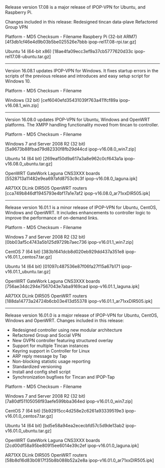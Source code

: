 Release version 17.08 is a major release of IPOP-VPN for Ubuntu, and Raspberry Pi.

Changes included in this release:
Redesigned tincan data-plave
Refactored Group VPN

Platform - MD5 Checksum - Filename
Raspbery Pi (32-bit ARM7)
[4f3db1cf46e4d9b03b5be025526e7bbb ipop-rel17.08-rpi.tar.gz]

Ubuntu 14 (64-bit x86)
[18ae4fa09ecc3ef9a37cb5777620d33c ipop-rel17.08-ubuntu.tar.gz]

------------------------------------------------------------------------------------------------------

Version 16.08.1 updates IPOP-VPN for Windows. It fixes startup errors in the scripts of the previous release and introduces and easy setup script for Windows 10.

Platform - MD5 Checksum - Filename

Windows (32 bit)
[cef6040efd35431039f763a411fcf89a ipop-v16.08.1_win.zip]

------------------------------------------------------------------------------------------------------

Version 16.08.0 updates IPOP-VPN for Ubuntu, Windows and OpenWRT platforms.
The XMPP handling functionality moved from tincan to controller.

Platform - MD5 Checksum - Filename

Windows 7 and Server 2008 R2 (32 bit)
[5a9673b88fbad79d82330f8fb29d44cd ipop-v16.08.0_win7.zip]

Ubuntu 14 (64 bit)
[269eaf50d9a617a3a8e962c0cf643a1a ipop-v16.08.0_ubuntu.tar.gz]

OpenWRT GateWork Laguna CNS3XXX boards
[5528713a11482e9ea697afd8753c9c3f ipop-v16.08.0_laguna.ipk]

AR71XX DLink DIR505 OpenWRT routers
[cca749b846df1945793e4bf17a1e7af2 ipop-v16.08.0_ar71xxDIR505.ipk]

------------------------------------------------------------------------------------------------------

Release version 16.01.1 is a minor release of IPOP-VPN for Ubuntu, CentOS, Windows and OpenWRT.
It includes enhancements to controller logic to improve the performance of on-demand links.

Platform - MD5 Checksum - Filename

Windows 7 and Server 2008 R2 (32 bit)
[0bb03af5c4743a5b125d9729b7aec736 ipop-v16.01.1_win7.zip]

CentOS 7 (64 bit)
[383b1641dcb8d020eb929dd437a351e8 ipop-v16.01.1_centos7.tar.gz]

Ubuntu 14 (64 bit)
[01097c487536e87f06fa27f15a67b171 ipop-v16.01.1_ubuntu.tar.gz]

OpenWRT GateWork Laguna CNS3XXX boards
[756ae34dc294e7567043e7aba9169cad ipop-v16.01.1_laguna.ipk]

AR71XX DLink DIR505 OpenWRT routers
[188da14773a24724b6cb03e413d55378 ipop-v16.01.1_ar71xxDIR505.ipk]

----------------------------------------------------------------------------------------------------------------------------

Release version 16.01.0 is a major release of IPOP-VPN for Ubuntu, CentOS, Windows and OpenWRT.
Changes included in this release:
 - Redesigned controller using new modular architecture
 - Refactored Group and Social VPN
 - New GVPN controller featuring structured overlay
 - Support for multiple Tincan instances
 - Keyring support in Controller for Linux
 - ARP reply message by Tap  
 - Non-blocking statistic usage reporting
 - Standardized versioning
 - Install and config shell script
 - Synchronization bugfixes for Tincan and IPOP-Tap

Platform - MD5 Checksum - Filename

Windows 7 and Server 2008 R2 (32 bit) 
[7a80df51105056f93aefe599bba364ed ipop-v16.01.0_win7.zip]

CentOS 7 (64 bit) 
[5b92915cc4d258e2c6261a93339519e3 ipop-v16.01.0_centos7.tar.gz]

Ubuntu 14 (64 bit) 
[bd5e58a94ea2ececbfd57c5d9de13ab2 ipop-v16.01.0_ubuntu.tar.gz]

OpenWRT GateWork Laguna CNS3XXX boards
[2cd00df58a95be80915ee6014e39c2ef ipop-v16.01.0_laguna.ipk]

AR71XX DLink DIR505 OpenWRT routers
[58b8d16d83b0817f35b8b088b52a2e8a ipop-v16.01.0_ar71xxDIR505.ipk]
